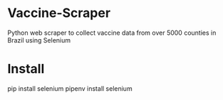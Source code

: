 # Vaccine-Scraper
Python web scraper to collect vaccine data from over 5000 counties in Brazil using Selenium


# Install
pip install selenium
pipenv install selenium
